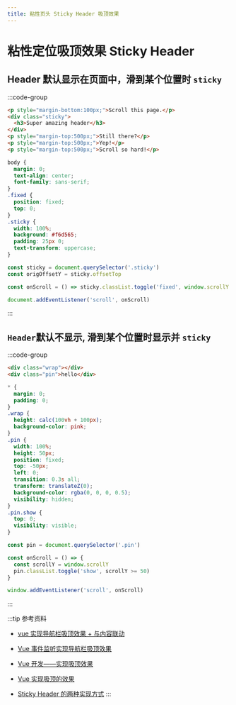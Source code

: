 ```yaml
---
title: 粘性页头 Sticky Header 吸顶效果
---
```


# 粘性定位吸顶效果 Sticky Header

## Header 默认显示在页面中，滑到某个位置时 `sticky`

:::code-group

```html [index.html]
<p style="margin-bottom:100px;">Scroll this page.</p>
<div class="sticky">
  <h3>Super amazing header</h3>
</div>
<p style="margin-top:500px;">Still there?</p>
<p style="margin-top:500px;">Yep!</p>
<p style="margin-top:500px;">Scroll so hard!</p>
```

```css [css]
body {
  margin: 0;
  text-align: center;
  font-family: sans-serif;
}
.fixed {
  position: fixed;
  top: 0;
}
.sticky {
  width: 100%;
  background: #f6d565;
  padding: 25px 0;
  text-transform: uppercase;
}
```


```js [js]
const sticky = document.querySelector('.sticky')
const origOffsetY = sticky.offsetTop

const onScroll = () => sticky.classList.toggle('fixed', window.scrollY >= origOffsetY)

document.addEventListener('scroll', onScroll)
```
:::


## `Header`默认不显示, 滑到某个位置时显示并 `sticky`


:::code-group
```html [index.html]
<div class="wrap"></div>
<div class="pin">hello</div>
```

```css [css]
* {
  margin: 0;
  padding: 0;
}
.wrap {
  height: calc(100vh + 100px);
  background-color: pink;
}
.pin {
  width: 100%;
  height: 50px;
  position: fixed;
  top: -50px;
  left: 0;
  transition: 0.3s all;
  transform: translateZ(0);
  background-color: rgba(0, 0, 0, 0.5);
  visibility: hidden;
}
.pin.show {
  top: 0;
  visibility: visible;
}
```

```js [js]
const pin = document.querySelector('.pin')

const onScroll = () => {
  const scrollY = window.scrollY
  pin.classList.toggle('show', scrollY >= 50)
}

window.addEventListener('scroll', onScroll)
```
:::


:::tip  参考资料

- [vue 实现导航栏吸顶效果 + 与内容联动](https://blog.csdn.net/sfyjknvcx/article/details/122211922)

- [Vue 事件监听实现导航栏吸顶效果](https://www.cnblogs.com/mouseleo/p/10948904.html)

- [Vue 开发——实现吸顶效果](https://juejin.cn/post/6844903662217625608)

- [Vue 实现吸顶的效果](https://blog.csdn.net/zbwroom/article/details/81911909)

- [Sticky Header 的两种实现方式](https://blog.csdn.net/Levis_1993/article/details/80702826)
:::
